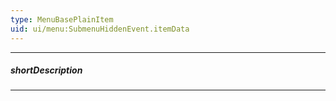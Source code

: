 ```yaml
---
type: MenuBasePlainItem
uid: ui/menu:SubmenuHiddenEvent.itemData
---
```

---
##### shortDescription
<!-- Description goes here -->

---
<!-- Description goes here -->